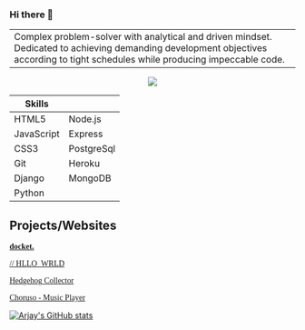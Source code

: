 ### Hi there 👋


<table>
<tr>
<td>
Complex problem-solver with analytical and driven mindset. Dedicated to achieving demanding development objectives according to tight schedules while producing impeccable code.
</td>
</tr>
</table>
<p align="center">
  <a href="https://skillicons.dev">
    <img src="https://skillicons.dev/icons?i=html,css,js,django,git,heroku,express,mongodb,postgres&perline=3" />
  </a>
</p>

| Skills     |             |
| ---------- | --------    |
| HTML5      | Node.js     |
| JavaScript | Express     |
| CSS3       | PostgreSql  |
| Git        | Heroku      |
| Django     | MongoDB     |
| Python     |             |

## Projects/Websites


<a href="https://docket-project-two.herokuapp.com/" target="_blank"><span style="font-family:Source Code Pro">**docket.**</span></a>

<a href="https://hello-world-rose-sigma.vercel.app/" target="_blank"><span style="font-family:Source Code Pro">// HLLO_WRLD</span></a>


<a href="https://hedgehog-collector.herokuapp.com/" target="_blank"><span style="font-family:Source Code Pro">Hedgehog Collector</span></a>


<a href="https://choruso.herokuapp.com/" target="_blank"><span style="font-family:Source Code Pro">Choruso - Music Player</span></a>


[![Arjay's GitHub stats](https://github-readme-stats.vercel.app/api?username=Arjybltrn)](https://github.com/anuraghazra/github-readme-stats)

<!--
**Arjybltrn/arjybltrn** is a ✨ _special_ ✨ repository because its `README.md` (this file) appears on your GitHub profile.

Here are some ideas to get you started:

- 🔭 I’m currently working on ...
- 🌱 I’m currently learning ...
- 👯 I’m looking to collaborate on ...
- 🤔 I’m looking for help with ...
- 💬 Ask me about ...
- 📫 How to reach me: ...
- 😄 Pronouns: ...
- ⚡ Fun fact: ...
-->
